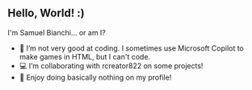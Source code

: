 ## Hello, World! :)

I'm Samuel Bianchi... or am I?

- 🫤 I’m not very good at coding. I sometimes use Microsoft Copilot to make games in HTML, but I can't code.
- 💻 I’m collaborating with rcreator822 on some projects!
- 🥱 Enjoy doing basically nothing on my profile!
